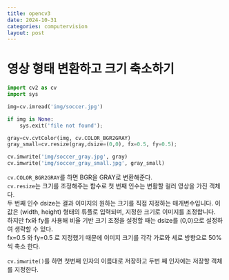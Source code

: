 ```yaml
---
title: opencv3
date: 2024-10-31
categories: computervision
layout: post
---
```

# 영상 형태 변환하고 크기 축소하기
```python
import cv2 as cv
import sys

img=cv.imread('img/soccer.jpg')

if img is None:
    sys.exit('file not found');

gray=cv.cvtColor(img, cv.COLOR_BGR2GRAY)
gray_small=cv.resize(gray,dsize=(0,0), fx=0.5, fy=0.5);

cv.imwrite('img/soccer_gray.jpg', gray)
cv.imwrite('img/soccer_gray_small.jpg', gray_small)
```
`cv.COLOR_BGR2GRAY`를 하면 BGR을 GRAY로 변환해준다.  
`cv.resize`는 크기를 조정해주는 함수로 첫 번째 인수는 변활할 컬러 영상을 가진 객체다.  
두 번째 인수 dsize는 결과 이미지의 원하는 크기를 직접 지정하는 매개변수입니다. 이 값은 (width, height) 형태의 튜플로 입력되며, 지정한 크기로 이미지를 조정합니다.  
하지만 fx와 fy를 사용해 비율 기반 크기 조정을 설정할 때는 dsize를 (0,0)으로 설정하여 생략할 수 있다.  
fx=0.5 와 fy=0.5 로 지정했기 때문에 이미지 크기를 각각 가로와 세로 방향으로 50%씩 축소 한다.  

`cv.imwrite()`를 하면 첫번째 인자의 이름대로 저장하고 두번 째 인자에는 저장할 객체를 지정한다.  
